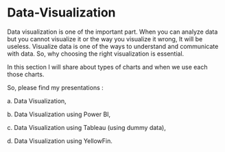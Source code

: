 # Data-Visualization

Data visualization is one of the important part. When you can analyze data but you cannot visualize it or the way you visualize it wrong, It will be useless. Visualize data is one of the ways to understand and communicate with data. So, why choosing the right visualization is essential. 

In this section I will share about types of charts and when we use each those charts. 

So, please find my presentations :

a. Data Visualization, 

b. Data Visualization using Power BI, 

c. Data Visualization using Tableau (using dummy data), 

d. Data Visualization using YellowFin.
